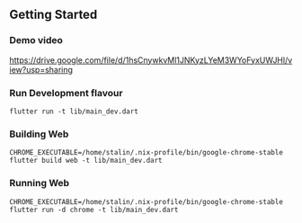 ## Getting Started

### Demo video
https://drive.google.com/file/d/1hsCnywkvMl1JNKyzLYeM3WYoFyxUWJHl/view?usp=sharing

### Run Development flavour
```
flutter run -t lib/main_dev.dart
```

### Building Web
```
CHROME_EXECUTABLE=/home/stalin/.nix-profile/bin/google-chrome-stable flutter build web -t lib/main_dev.dart
```

### Running Web
```
CHROME_EXECUTABLE=/home/stalin/.nix-profile/bin/google-chrome-stable flutter run -d chrome -t lib/main_dev.dart
```